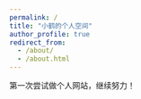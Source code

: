 ```yaml
---
permalink: /
title: "小鹤的个人空间"
author_profile: true
redirect_from: 
  - /about/
  - /about.html
---
```



第一次尝试做个人网站，继续努力！
